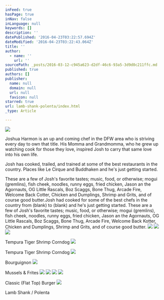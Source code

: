 ```yaml
---
inFeed: true
hasPage: true
inNav: false
inLanguage: null
keywords: []
description: ''
datePublished: '2016-04-23T03:22:57.694Z'
dateModified: '2016-04-23T03:22:43.064Z'
title: ''
author:
  - name: ''
    url: ''
sourcePath: _posts/2016-03-12-c945a623-d2df-46c6-93a5-3d9d0c211ffc.md
published: true
authors: []
publisher:
  name: null
  domain: null
  url: null
  favicon: null
starred: true
url: lamb-shank-polenta/index.html
_type: Article

---
```

![](https://the-grid-user-content.s3-us-west-2.amazonaws.com/4f3dab2f-30ed-466c-be3f-5484fd5d221a.jpg)

Joshua Harmon is an up and coming chef in the DFW area who is striving every day to own that title. His Momma and Grandmomma, who he grew up watching cook for those they love, inspired Josh to carry that same love into his own life.

Josh has cooked, trailed, and trained at some of the best restaurants in the country. Places like Le Cirque and Buddhaken and he's just getting started. 

These are a few of Josh's favorite tastes; music, food, or otherwise; mogui (gremlins), fish cheek, noodles, runny eggs, fried chicken, Jason an the Agornauts, OG Little Rascals, Boz Scaggs, Bone Thug, Arcade Fire, Welcome Back Cotter, Chicken and Dumplings, Shrimp and Grits, and of course good butter.Josh had cooked for some of the best chefs in the country from (blank) to (blank) and he's just getting started. These are a few of Josh's favorite tastes; music, food, or otherwise; mogui (gremlins), fish cheek, noodles, runny eggs, fried chicken, Jason an the Agornauts, OG Little Rascals, Boz Scaggs, Bone Thug, Arcade Fire, Welcome Back Kotter, Chicken and Dumplings, Shrimp and Grits, and of course good butter.
![](https://the-grid-user-content.s3-us-west-2.amazonaws.com/b89ef30a-4c1a-4497-9a59-cd28073fb1e4.jpg)
![](https://the-grid-user-content.s3-us-west-2.amazonaws.com/45c59601-0c76-49e5-8b1d-4da154218f98.jpg)
![](https://the-grid-user-content.s3-us-west-2.amazonaws.com/58f349ec-5de6-4603-89d4-767bfcbc814f.jpg)

Tempura Tiger Shrimp Corndog
![](https://the-grid-user-content.s3-us-west-2.amazonaws.com/cb4ac37b-0bbf-4892-be51-1d9b1604bfda.jpg)

Tempura Tiger Shrimp Corndog
![](https://the-grid-user-content.s3-us-west-2.amazonaws.com/0261872a-2773-4b6f-8c71-979b5bcfe4aa.jpg)

Bourguignon
![](https://s3-us-west-2.amazonaws.com/the-grid-img/p/5f1cca4eccfd9c7e3fe83aa54c316f70caf6e705.jpg)

Mussels & Frites
![](https://the-grid-user-content.s3-us-west-2.amazonaws.com/2704e908-731b-4426-a461-5759eec0d4d4.jpg)
![](https://s3-us-west-2.amazonaws.com/the-grid-img/p/64d022cf3a937cae85e4e76b502d1b86d29d92f9.jpg)
![](https://s3-us-west-2.amazonaws.com/the-grid-img/p/111487715746f5fa9f95efba757d00263d70b925.jpg)
![](https://s3-us-west-2.amazonaws.com/the-grid-img/p/f72b03c43d4e06b4247b00e9de8fc7f57e9ebf97.jpg)

Classic (Flat Top) Burger
![](https://s3-us-west-2.amazonaws.com/the-grid-img/p/d36246dcdf5225f1094dead7cd46b9af63fc9709.jpg)

Lamb Shank / Polenta